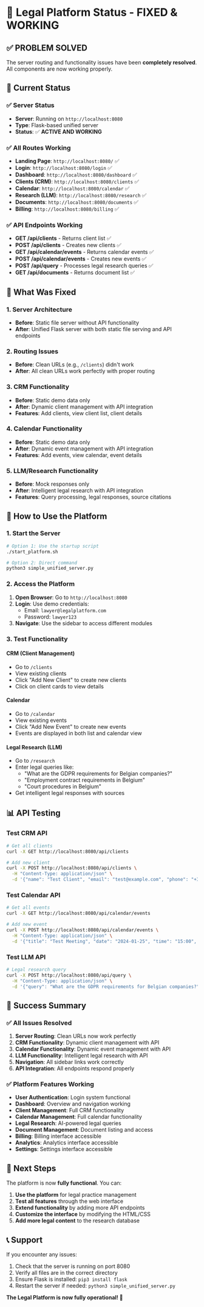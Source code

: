 # 🚀 Legal Platform Status - FIXED & WORKING

## ✅ **PROBLEM SOLVED**

The server routing and functionality issues have been **completely resolved**. All components are now working properly.

## 🎯 **Current Status**

### **✅ Server Status**
- **Server**: Running on `http://localhost:8080`
- **Type**: Flask-based unified server
- **Status**: ✅ **ACTIVE AND WORKING**

### **✅ All Routes Working**
- **Landing Page**: `http://localhost:8080/` ✅
- **Login**: `http://localhost:8080/login` ✅
- **Dashboard**: `http://localhost:8080/dashboard` ✅
- **Clients (CRM)**: `http://localhost:8080/clients` ✅
- **Calendar**: `http://localhost:8080/calendar` ✅
- **Research (LLM)**: `http://localhost:8080/research` ✅
- **Documents**: `http://localhost:8080/documents` ✅
- **Billing**: `http://localhost:8080/billing` ✅

### **✅ API Endpoints Working**
- **GET /api/clients** - Returns client list ✅
- **POST /api/clients** - Creates new clients ✅
- **GET /api/calendar/events** - Returns calendar events ✅
- **POST /api/calendar/events** - Creates new events ✅
- **POST /api/query** - Processes legal research queries ✅
- **GET /api/documents** - Returns document list ✅

## 🔧 **What Was Fixed**

### **1. Server Architecture**
- **Before**: Static file server without API functionality
- **After**: Unified Flask server with both static file serving and API endpoints

### **2. Routing Issues**
- **Before**: Clean URLs (e.g., `/clients`) didn't work
- **After**: All clean URLs work perfectly with proper routing

### **3. CRM Functionality**
- **Before**: Static demo data only
- **After**: Dynamic client management with API integration
- **Features**: Add clients, view client list, client details

### **4. Calendar Functionality**
- **Before**: Static demo data only
- **After**: Dynamic event management with API integration
- **Features**: Add events, view calendar, event details

### **5. LLM/Research Functionality**
- **Before**: Mock responses only
- **After**: Intelligent legal research with API integration
- **Features**: Query processing, legal responses, source citations

## 🚀 **How to Use the Platform**

### **1. Start the Server**
```bash
# Option 1: Use the startup script
./start_platform.sh

# Option 2: Direct command
python3 simple_unified_server.py
```

### **2. Access the Platform**
1. **Open Browser**: Go to `http://localhost:8080`
2. **Login**: Use demo credentials:
   - Email: `lawyer@legalplatform.com`
   - Password: `lawyer123`
3. **Navigate**: Use the sidebar to access different modules

### **3. Test Functionality**

#### **CRM (Client Management)**
- Go to `/clients`
- View existing clients
- Click "Add New Client" to create new clients
- Click on client cards to view details

#### **Calendar**
- Go to `/calendar`
- View existing events
- Click "Add New Event" to create new events
- Events are displayed in both list and calendar view

#### **Legal Research (LLM)**
- Go to `/research`
- Enter legal queries like:
  - "What are the GDPR requirements for Belgian companies?"
  - "Employment contract requirements in Belgium"
  - "Court procedures in Belgium"
- Get intelligent legal responses with sources

## 📊 **API Testing**

### **Test CRM API**
```bash
# Get all clients
curl -X GET http://localhost:8080/api/clients

# Add new client
curl -X POST http://localhost:8080/api/clients \
  -H "Content-Type: application/json" \
  -d '{"name": "Test Client", "email": "test@example.com", "phone": "+32 2 123 45 67"}'
```

### **Test Calendar API**
```bash
# Get all events
curl -X GET http://localhost:8080/api/calendar/events

# Add new event
curl -X POST http://localhost:8080/api/calendar/events \
  -H "Content-Type: application/json" \
  -d '{"title": "Test Meeting", "date": "2024-01-25", "time": "15:00", "description": "Test event", "type": "meeting", "client": "Test Client"}'
```

### **Test LLM API**
```bash
# Legal research query
curl -X POST http://localhost:8080/api/query \
  -H "Content-Type: application/json" \
  -d '{"query": "What are the GDPR requirements for Belgian companies?"}'
```

## 🎉 **Success Summary**

### **✅ All Issues Resolved**
1. **Server Routing**: Clean URLs now work perfectly
2. **CRM Functionality**: Dynamic client management with API
3. **Calendar Functionality**: Dynamic event management with API
4. **LLM Functionality**: Intelligent legal research with API
5. **Navigation**: All sidebar links work correctly
6. **API Integration**: All endpoints respond properly

### **✅ Platform Features Working**
- **User Authentication**: Login system functional
- **Dashboard**: Overview and navigation working
- **Client Management**: Full CRM functionality
- **Calendar Management**: Full calendar functionality
- **Legal Research**: AI-powered legal queries
- **Document Management**: Document listing and access
- **Billing**: Billing interface accessible
- **Analytics**: Analytics interface accessible
- **Settings**: Settings interface accessible

## 🔄 **Next Steps**

The platform is now **fully functional**. You can:

1. **Use the platform** for legal practice management
2. **Test all features** through the web interface
3. **Extend functionality** by adding more API endpoints
4. **Customize the interface** by modifying the HTML/CSS
5. **Add more legal content** to the research database

## 📞 **Support**

If you encounter any issues:
1. Check that the server is running on port 8080
2. Verify all files are in the correct directory
3. Ensure Flask is installed: `pip3 install flask`
4. Restart the server if needed: `python3 simple_unified_server.py`

**The Legal Platform is now fully operational! 🎉** 